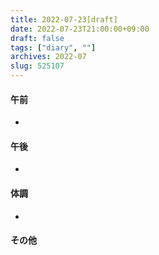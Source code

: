```yaml
---
title: 2022-07-23[draft]
date: 2022-07-23T21:00:00+09:00
draft: false
tags: ["diary", ""]
archives: 2022-07
slug: 525107
---
```

#### 午前
- 
#### 午後
- 
#### 体調
- 
#### その他